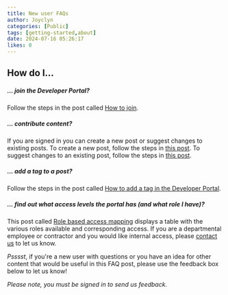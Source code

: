 ```yaml
---
title: New user FAQs
author: Joyclyn
categories: [Public]
tags: [getting-started,about]
date: 2024-07-16 05:26:17 
likes: 0
---
```


## How do I...

##### ... join the Developer Portal?
Follow the steps in the post called [How to join](https://developer.qed.qld.gov.au/public/How-to-join/).
<br>

##### ... contribute content?
If you are signed in you can create a new post or suggest changes to existing posts.
To create a new post, follow the steps in [this post](https://developer.qed.qld.gov.au/public/How-to-add-a-new-post-using-the-inline-editing-tool/).
To suggest changes to an existing post, follow the steps in [this post](https://developer.qed.qld.gov.au/public/How-to-edit-an-existing-post-in-Developer-Portal/).
<br>

##### ... add a tag to a post?
Follow the steps in the post called [How to add a tag in the Developer Portal](https://developer.qed.qld.gov.au/public/How-to-add-a-pre-defined-tag-in-DevPortal/).
<br>

##### ... find out what access levels the portal has (and what role I have)? 
This post called [Role based access mapping](https://developer.qed.qld.gov.au/public/Role-based-access-mapping-in-Developer-Portal/) displays a table with the various roles available and corresponding access.
If you are a departmental employee or contractor and you would like internal access, please [contact us](https://developer.qed.qld.gov.au/contact-us/) to let us know.
<br>

*Psssst*, if you're a new user with questions or you have an idea for other content that would be useful in this FAQ post, please use the feedback box below to let us know! 

*Please note, you must be signed in to send us feedback.*


